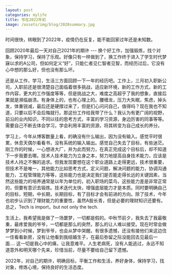 ```yaml
---
layout: post
categories: mylife
title: 写在2022年初
image: /assets/img/blog/2020summary.jpg
---
```

时间很快，转眼到了2022年，疫情仍在反复，能不能回家过年还是未知数。

回顾2020年最后一天对自己2021年的期许 --- 换个好工作，加强锻炼，找个对象，保持学习，保持了乐观。好像只有一样做到了，换工作终于进入了学生时代梦寐以求的A公司，但如何定义“好”，只能仁者见仁智者见智，而经历过后，它没有心中想的那么好，但也没有那么坏。

还是从工作，学习，生活三方面回顾一下一年的经历吧。工作上，三月初入职新公司，入职前还是很清楚自己面临着很多挑战，适应新环境，新的工作方式，新的工作内容，更大的工作强度等等，但是挑战之大，难度之高超乎了我的想象，直接后果就是濒临崩溃。有身体上的，也有心理上的。腰缠龙，压力大失眠，焦虑，掉头发，体重锐减，最后还是硬撑过来了，但是扪心问问自己，值得吗？现在我也不知道，只要以后不会后悔就行。那这份工作给我带了什么？我认为有更广阔的视野，前沿的业内知识，不同以往的思考方式，丰富的学习资源，身边厉害的同事等等。需要自己不断去体会学习，学会利用丰富的资源，将其转变为自己成长的养分。

学习上，今年从博客数量上看，的确没有什么输出，因为没有输入。感觉平时很累，休息天偶尔看看书，没有系统的输入输出。感觉自己失去了目标，有些迷茫。刚工作的时候，一心想进大厂，并为此而努力，在真正完成这个目标后，却不知道下一步我要去哪。技术人技术能力为立身之本，努力地提高自身技术能力，应该是技术人持之不懈的追求。但我发现要想在这个职业道路上走得更远，技术很重要，但技术不是唯一，其他能力比如思考方式，定义问题，解决问题的能力，协调沟通能力，工程管理能力等等，这些能力也是决定我们是否能走得长远的关键因素，当然这些能力的培养通常是以年为单位的，初入职场的菜鸟，这些能力差是非常正常的，但要有意识去锻炼。技术迭代太快，增强底层能力才是本质。同时要明确自己的目标，短期，中长期，长期目标，有了目标才会有前进的方向。除了技术，今年也初步认识到了理财能力的重要性，虽然A股长青，但是必要的理财知识还要有。总之，Tech is import，but not only the tech.

生活上，我希望我是做了一场噩梦，一切都是假的。中秋节前夕，我失去了我最敬重，最疼爱我的爷爷，一切都是那么的突然，那么的让人难以接受。现在时常会做梦梦到小时候，梦到爷爷，也会从梦中哭醒。有很多遗憾，还没有接他们来这边住一住看看新房，没有让他看到我结婚生子，在最后弥留之际没能回去见最后一面.... 这一切是我心中的痛，让我意难平。人生老病死，没有人能逃过，永远不知道意外和明天哪个先来，珍惜当前，尽量不要给自己留下遗憾。

2022年，对自己的期许，明确目标，平衡工作和生活，养好身体，保持学习，找对象，修炼心境，保持良好的生活态度。